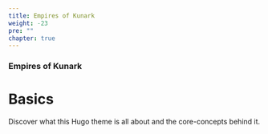 ```yaml
---
title: Empires of Kunark
weight: -23
pre: ""
chapter: true
---
```


### Empires of Kunark

# Basics

Discover what this Hugo theme is all about and the core-concepts behind it.
